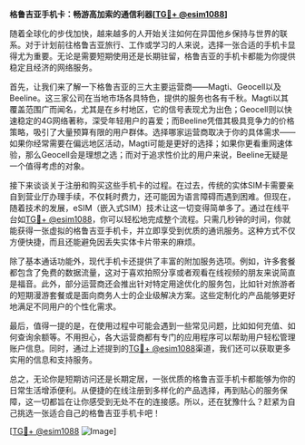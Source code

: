 **格鲁吉亚手机卡：畅游高加索的通信利器[[TG💪+ @esim1088](https://t.me/s/esim1088)]**

随着全球化的步伐加快，越来越多的人开始关注如何在异国他乡保持与世界的联系。对于计划前往格鲁吉亚旅行、工作或学习的人来说，选择一张合适的手机卡显得尤为重要。无论是需要短期使用还是长期驻留，格鲁吉亚的手机卡都能为你提供稳定且经济的网络服务。

首先，让我们来了解一下格鲁吉亚的三大主要运营商——Magti、Geocell以及Beeline。这三家公司在当地市场各具特色，提供的服务也各有千秋。Magti以其覆盖范围广而闻名，尤其是在乡村地区，它的信号表现尤为出色；Geocell则以快速稳定的4G网络著称，深受年轻用户的喜爱；而Beeline凭借其极具竞争力的价格策略，吸引了大量预算有限的用户群体。选择哪家运营商取决于你的具体需求——如果你经常需要在偏远地区活动，Magti可能是更好的选择；如果你更看重网速体验，那么Geocell会是理想之选；而对于追求性价比的用户来说，Beeline无疑是一个值得考虑的对象。

接下来谈谈关于注册和购买这些手机卡的过程。在过去，传统的实体SIM卡需要亲自到营业厅办理手续，不仅耗时费力，还可能因为语言障碍而遇到困难。但现在，随着技术的发展，eSIM（嵌入式SIM）技术让这一切变得简单多了。通过在线平台如[TG💪+ @esim1088](https://t.me/s/esim1088)，你可以轻松地完成整个流程。只需几秒钟的时间，你就能获得一张虚拟的格鲁吉亚手机卡，并立即享受到优质的通讯服务。这种方式不仅方便快捷，而且还能避免因丢失实体卡片带来的麻烦。

除了基本通话功能外，现代手机卡还提供了丰富的附加服务选项。例如，许多套餐都包含了免费的数据流量，这对于喜欢拍照分享或者观看在线视频的朋友来说简直是福音。此外，部分运营商还会推出针对特定用途优化的服务包，比如针对旅游者的短期漫游套餐或是面向商务人士的企业级解决方案。这些定制化的产品能够更好地满足不同用户的个性化需求。

最后，值得一提的是，在使用过程中可能会遇到一些常见问题，比如如何充值、如何查询余额等。不用担心，各大运营商都有专门的应用程序可以帮助用户轻松管理账户信息。同时，通过上述提到的[TG💪+ @esim1088](https://t.me/s/esim1088)渠道，我们还可以获取更多实用的信息和支持服务。

总之，无论你是短期访问还是长期定居，一张优质的格鲁吉亚手机卡都能够为你的日常生活增添便利。从便捷的在线注册到多样化的产品选择，再到贴心的服务保障，这一切都旨在让你感受到无处不在的连接感。所以，还在犹豫什么？赶紧为自己挑选一张适合自己的格鲁吉亚手机卡吧！

[[TG💪+ @esim1088](https://t.me/s/esim1088) ![Image](https://i.postimg.cc/4NQfJmqS/Snipaste-2025-05-13-00-14-12.png)]